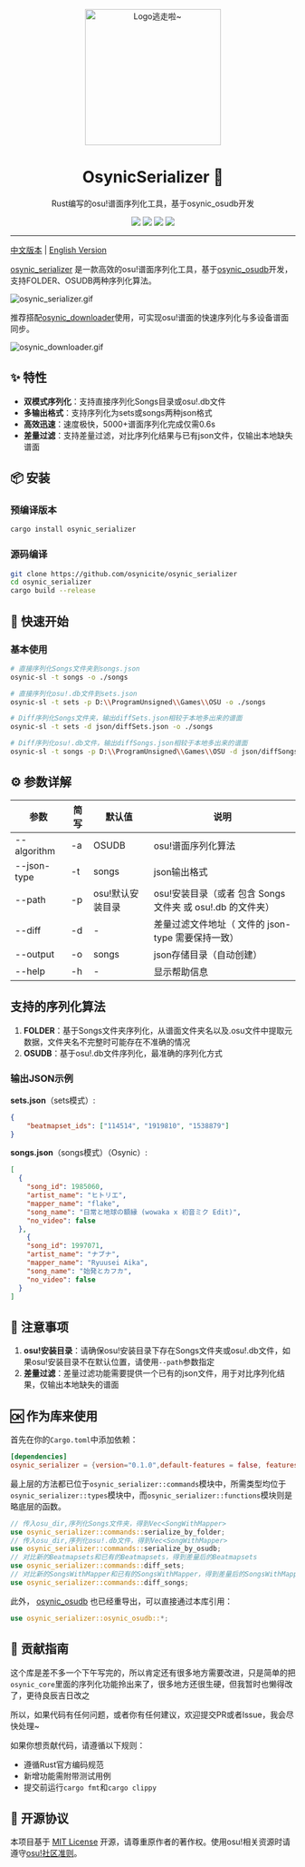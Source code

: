 <!-- markdownlint-disable MD033 MD041 MD045 -->
<p align="center" dir="auto">
    <img style="height:240px;width:240px" src="https://s2.loli.net/2025/03/10/GSsjOcHqdtBkyu9.png" alt="Logo逃走啦~"/>
</p>

<p align="center">
  <h1 align="center">OsynicSerializer 🎵</h1>
  <p align="center">Rust编写的osu!谱面序列化工具，基于osynic_osudb开发</p>
</p>

<p align="center">
  <a href="https://www.rust-lang.org/" target="_blank"><img src="https://img.shields.io/badge/Rust-1.85%2B-blue"/></a>
  <a href="https://crates.io/crates/osynic_serializer" target="_blank"><img src="https://img.shields.io/crates/v/osynic_serializer"/></a>
  <a href="https://docs.rs/osynic_serializer" target="_blank"><img src="https://img.shields.io/docsrs/osynic_serializer/0.1.0"/></a>
  <a href="https://github.com/osynicite/osynic_serializer" target="_blank"><img src="https://img.shields.io/badge/License-MIT-green.svg"/></a>

</p>

<p align="center">
  <hr />

[中文版本](README.md) | [English Version](README_EN.md)

[osynic_serializer](https://github.com/osynicite/osynic_serializer) 是一款高效的osu!谱面序列化工具，基于[osynic_osudb](https://github.com/osynicite/osynic_osudb)开发，支持FOLDER、OSUDB两种序列化算法。

![osynic_serializer.gif](https://s2.loli.net/2025/03/10/cwsgFnTEa76xiWQ.gif)

推荐搭配[osynic_downloader](https://github.com/osynicite/osynic_downloader)使用，可实现osu!谱面的快速序列化与多设备谱面同步。

![osynic_downloader.gif](https://s2.loli.net/2025/03/10/hasqOmgctyG4TWd.gif)

## ✨ 特性

- **双模式序列化**：支持直接序列化Songs目录或osu!.db文件
- **多输出格式**：支持序列化为sets或songs两种json格式
- **高效迅速**：速度极快，5000+谱面序列化完成仅需0.6s
- **差量过滤**：支持差量过滤，对比序列化结果与已有json文件，仅输出本地缺失谱面

## 📦 安装

### 预编译版本

```bash
cargo install osynic_serializer
```

### 源码编译

```bash
git clone https://github.com/osynicite/osynic_serializer
cd osynic_serializer
cargo build --release
```

## 🚀 快速开始

### 基本使用

```bash
# 直接序列化Songs文件夹到songs.json
osynic-sl -t songs -o ./songs

# 直接序列化osu!.db文件到sets.json
osynic-sl -t sets -p D:\\ProgramUnsigned\\Games\\OSU -o ./songs

# Diff序列化Songs文件夹，输出diffSets.json相较于本地多出来的谱面
osynic-sl -t sets -d json/diffSets.json -o ./songs

# Diff序列化osu!.db文件，输出diffSongs.json相较于本地多出来的谱面
osynic-sl -t songs -p D:\\ProgramUnsigned\\Games\\OSU -d json/diffSongs.json -o ./songs
```

## ⚙️ 参数详解

| 参数        | 简写 | 默认值           | 说明                                                      |
| ----------- | ---- | ---------------- | --------------------------------------------------------- |
| --algorithm | -a   | OSUDB            | osu!谱面序列化算法                                        |
| --json-type | -t   | songs            | json输出格式                                              |
| --path      | -p   | osu!默认安装目录 | osu!安装目录（或者 包含 Songs文件夹 或 osu!.db 的文件夹） |
| --diff      | -d   | -                | 差量过滤文件地址（ 文件的 json-type 需要保持一致）        |
| --output    | -o   | songs            | json存储目录（自动创建）                                  |
| --help      | -h   | -                | 显示帮助信息                                              |

## 支持的序列化算法

1. **FOLDER**：基于Songs文件夹序列化，从谱面文件夹名以及.osu文件中提取元数据，文件夹名不完整时可能存在不准确的情况
2. **OSUDB**：基于osu!.db文件序列化，最准确的序列化方式

### 输出JSON示例

**sets.json**（sets模式）:

```json
{
    "beatmapset_ids": ["114514", "1919810", "1538879"]
}
```

**songs.json**（songs模式）（Osynic）:

```json
[
  {
    "song_id": 1985060,
    "artist_name": "ヒトリエ",
    "mapper_name": "flake",
    "song_name": "日常と地球の額縁 (wowaka x 初音ミク Edit)",
    "no_video": false
  },
    {
    "song_id": 1997071,
    "artist_name": "ナブナ",
    "mapper_name": "Ryuusei Aika",
    "song_name": "始発とカフカ",
    "no_video": false
  }
]
```

## 📌 注意事项

1. **osu!安装目录**：请确保osu!安装目录下存在Songs文件夹或osu!.db文件，如果osu!安装目录不在默认位置，请使用`--path`参数指定
2. **差量过滤**：差量过滤功能需要提供一个已有的json文件，用于对比序列化结果，仅输出本地缺失的谱面

## 🆗 作为库来使用

首先在你的`Cargo.toml`中添加依赖：

```toml
[dependencies]
osynic_serializer = {version="0.1.0",default-features = false, features = ["cli"]}
```

最上层的方法都已位于`osynic_serializer::commands`模块中，所需类型均位于`osynic_serializer::types`模块中，而`osynic_serializer::functions`模块则是略底层的函数。

```rust
// 传入osu_dir,序列化Songs文件夹，得到Vec<SongWithMapper>
use osynic_serializer::commands::serialize_by_folder;
// 传入osu_dir,序列化osu!.db文件，得到Vec<SongWithMapper>
use osynic_serializer::commands::serialize_by_osudb;
// 对比新的Beatmapsets和已有的Beatmapsets，得到差量后的Beatmapsets
use osynic_serializer::commands::diff_sets;
// 对比新的SongsWithMapper和已有的SongsWithMapper，得到差量后的SongsWithMapper
use osynic_serializer::commands::diff_songs;
```

此外， [osynic_osudb](https://github.com/osynicite/osynic_osudb) 也已经重导出，可以直接通过本库引用：

```rust
use osynic_serializer::osynic_osudb::*;
```

## 🤝 贡献指南

这个库是差不多一个下午写完的，所以肯定还有很多地方需要改进，只是简单的把`osynic_core`里面的序列化功能拎出来了，很多地方还很生硬，但我暂时也懒得改了，更待良辰吉日改之

所以，如果代码有任何问题，或者你有任何建议，欢迎提交PR或者Issue，我会尽快处理~

如果你想贡献代码，请遵循以下规则：

- 遵循Rust官方编码规范
- 新增功能需附带测试用例
- 提交前运行`cargo fmt`和`cargo clippy`

## 📜 开源协议

本项目基于 [MIT License](LICENSE) 开源，请尊重原作者的著作权。使用osu!相关资源时请遵守[osu!社区准则](https://osu.ppy.sh/wiki/zh/Legal)。
